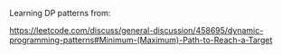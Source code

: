 Learning DP patterns from:

https://leetcode.com/discuss/general-discussion/458695/dynamic-programming-patterns#Minimum-(Maximum)-Path-to-Reach-a-Target